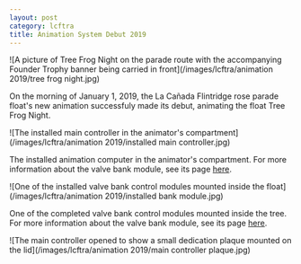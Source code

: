 ```yaml
---
layout: post
category: lcftra
title: Animation System Debut 2019
---
```

![A picture of Tree Frog Night on the parade route with the accompanying Founder Trophy banner being carried in front](/images/lcftra/animation 2019/tree frog night.jpg)

On the morning of January 1, 2019, the La Cañada Flintridge rose parade float's new animation successfuly made its debut, animating the float Tree Frog Night.<!--more-->

![The installed main controller in the animator's compartment](/images/lcftra/animation 2019/installed main controller.jpg)

The installed animation computer in the animator's compartment. For more information about the valve bank module, see its page <a href="https://aramder.github.io/animation-computer/" target="_blank">here</a>.

![One of the installed valve bank control modules mounted inside the float](/images/lcftra/animation 2019/installed bank module.jpg)

One of the completed valve bank control modules mounted inside the tree. For more information about the valve bank module, see its page <a href="https://aramder.github.io/animation-bank-module/" target="_blank">here</a>.

![The main controller opened to show a small dedication plaque mounted on the lid](/images/lcftra/animation 2019/main controller plaque.jpg)

